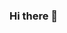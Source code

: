 ### Hi there 👋

<!--
**beyzakulakli/beyzakulakli** is a ✨ _special_ ✨ repository because its `README.md` (this file) appears on your GitHub profile.

[![Instagram Badge](https://img.shields.io/badge/-Instagram-C13584?style=flat-quare&labelColor=C13584&logo=instagram&logoColor=white&link=link)](https://www.instagram.com/beyza_kulakli/) 

![Github stats 1](https://github-readme-stats.vercel.app/api?username=beyzakulakli&show_icons=true&theme=gradient) 
![Github stats 2](https://github-readme-stats.vercel.app/api?username=beyzakulakli&show_icons=true&theme=radical)

**languages and tools:**  

<code><img height="30" src="https://raw.githubusercontent.com/github/explore/80688e429a7d4ef2fca1e82350fe8e3517d3494d/topics/javascript/javascript.png"></code>
<code><img height="30" src="https://raw.githubusercontent.com/github/explore/80688e429a7d4ef2fca1e82350fe8e3517d3494d/topics/react/react.png"></code>
<code><img height="30" src="https://raw.githubusercontent.com/github/explore/80688e429a7d4ef2fca1e82350fe8e3517d3494d/topics/python/python.png"></code>
<code><img height="30" src="https://raw.githubusercontent.com/github/explore/80688e429a7d4ef2fca1e82350fe8e3517d3494d/topics/sql/sql.png"></code>
<code><img height="30" src="https://raw.githubusercontent.com/github/explore/80688e429a7d4ef2fca1e82350fe8e3517d3494d/topics/html/html.png"></code>
<code><img height="30" src="https://raw.githubusercontent.com/github/explore/80688e429a7d4ef2fca1e82350fe8e3517d3494d/topics/css/css.png"></code>
<code><img height="30" src="https://raw.githubusercontent.com/github/explore/80688e429a7d4ef2fca1e82350fe8e3517d3494d/topics/git/git.png"></code>



[ Instagram Rozeti ](https://www.instagram.com/beyza_kulakli/)


###  Github Analizi

<a href="https://github.com/beyzakulakli/github-readme-stats">

 <img align="center" src="https://github-readme-stats.vercel.app/api/top-langs/?username=beyzakulakli&langs_count=10&theme=tokyonight&layout=compact" alt="AnhellO :: En İyi Diller" />
</a>
<a href="https://github.com/beyzakulakli/github-readme-stats">
  <img align="center" src="https://github-readme-stats.anuraghazra1.vercel.app/api?username=beyzakulakli&show_icons=true&include_all_commits=true&theme=material-palenight" alt="Anurag'ın github istatistikleri" />
</a>
